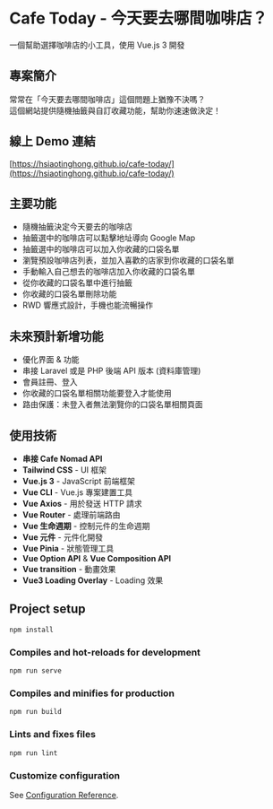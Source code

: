 # Cafe Today - 今天要去哪間咖啡店？
一個幫助選擇咖啡店的小工具，使用 Vue.js 3 開發

## 專案簡介
常常在「今天要去哪間咖啡店」這個問題上猶豫不決嗎？  
這個網站提供隨機抽籤與自訂收藏功能，幫助你速速做決定！

## 線上 Demo 連結
[https://hsiaotinghong.github.io/cafe-today/](https://hsiaotinghong.github.io/cafe-today/)

## 主要功能
- 隨機抽籤決定今天要去的咖啡店
- 抽籤選中的咖啡店可以點擊地址導向 Google Map
- 抽籤選中的咖啡店可以加入你收藏的口袋名單
- 瀏覽預設咖啡店列表，並加入喜歡的店家到你收藏的口袋名單
- 手動輸入自己想去的咖啡店加入你收藏的口袋名單
- 從你收藏的口袋名單中進行抽籤
- 你收藏的口袋名單刪除功能
- RWD 響應式設計，手機也能流暢操作

## 未來預計新增功能
- 優化界面 & 功能
- 串接 Laravel 或是 PHP 後端 API 版本 (資料庫管理)
- 會員註冊、登入
- 你收藏的口袋名單相關功能要登入才能使用
- 路由保護：未登入者無法瀏覽你的口袋名單相關頁面

## 使用技術
- **串接 Cafe Nomad API**
- **Tailwind CSS** - UI 框架
- **Vue.js 3** - JavaScript 前端框架
- **Vue CLI** - Vue.js 專案建置工具
- **Vue Axios** - 用於發送 HTTP 請求
- **Vue Router** - 處理前端路由
- **Vue 生命週期** - 控制元件的生命週期
- **Vue 元件** - 元件化開發
- **Vue Pinia** - 狀態管理工具
- **Vue Option API** & **Vue Composition API**
- **Vue transition** - 動畫效果
- **Vue3 Loading Overlay** - Loading 效果

## Project setup
```
npm install
```

### Compiles and hot-reloads for development
```
npm run serve
```

### Compiles and minifies for production
```
npm run build
```

### Lints and fixes files
```
npm run lint
```

### Customize configuration
See [Configuration Reference](https://cli.vuejs.org/config/).
